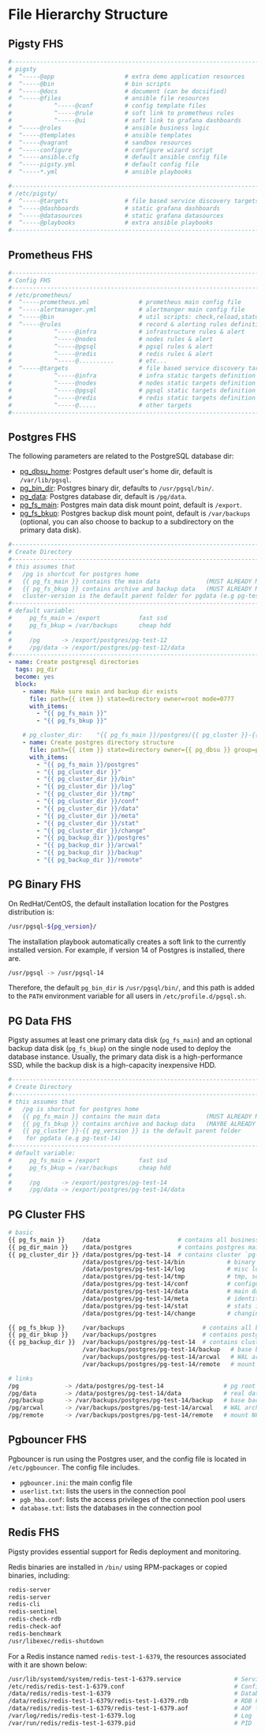 # File Hierarchy Structure

## Pigsty FHS

```bash
#------------------------------------------------------------------------------
# pigsty
#  ^-----@app                    # extra demo application resources
#  ^-----@bin                    # bin scripts
#  ^-----@docs                   # document (can be docsified)
#  ^-----@files                  # ansible file resources 
#            ^-----@conf         # config template files
#            ^-----@rule         # soft link to prometheus rules
#            ^-----@ui           # soft link to grafana dashboards
#  ^-----@roles                  # ansible business logic
#  ^-----@templates              # ansible templates
#  ^-----@vagrant                # sandbox resources
#  ^-----configure               # configure wizard script
#  ^-----ansible.cfg             # default ansible config file
#  ^-----pigsty.yml              # default config file
#  ^-----*.yml                   # ansible playbooks

#------------------------------------------------------------------------------
# /etc/pigsty/
#  ^-----@targets                # file based service discovery targets definition
#  ^-----@dashboards             # static grafana dashboards
#  ^-----@datasources            # static grafana datasources
#  ^-----@playbooks              # extra ansible playbooks
#------------------------------------------------------------------------------
```




## Prometheus FHS

```bash
#------------------------------------------------------------------------------
# Config FHS
#------------------------------------------------------------------------------
# /etc/prometheus/
#  ^-----prometheus.yml              # prometheus main config file
#  ^-----alertmanager.yml            # alertmanger main config file
#  ^-----@bin                        # util scripts: check,reload,status,new
#  ^-----@rules                      # record & alerting rules definition
#            ^-----@infra            # infrastructure rules & alert
#            ^-----@nodes            # nodes rules & alert
#            ^-----@pgsql            # pgsql rules & alert
#            ^-----@redis            # redis rules & alert
#            ^-----@..........       # etc...
#  ^-----@targets                    # file based service discovery targets definition
#            ^-----@infra            # infra static targets definition
#            ^-----@nodes            # nodes static targets definition
#            ^-----@pgsql            # pgsql static targets definition
#            ^-----@redis            # redis static targets definition
#            ^-----@.....            # other targets
#------------------------------------------------------------------------------
```



## Postgres FHS

The following parameters are related to the PostgreSQL database dir:

* [pg_dbsu_home](v-pgsql.md#pg_dbsu_home): Postgres default user's home dir, default is `/var/lib/pgsql`.
* [pg_bin_dir](v-pgsql.md#pg_bin_dir): Postgres binary dir, defaults to `/usr/pgsql/bin/`.
* [pg_data](v-pgsql.md#pg_data): Postgres database dir, default is `/pg/data`.
* [pg_fs_main](v-pgsql.md#pg_fs_main): Postgres main data disk mount point, default is `/export`.
* [pg_fs_bkup](v-pgsql.md#pg_fs_bkup): Postgres backup disk mount point, default is `/var/backups` (optional, you can also choose to backup to a subdirectory on the primary data disk).

```yaml
#------------------------------------------------------------------------------
# Create Directory
#------------------------------------------------------------------------------
# this assumes that
#   /pg is shortcut for postgres home
#   {{ pg_fs_main }} contains the main data             (MUST ALREADY MOUNTED)
#   {{ pg_fs_bkup }} contains archive and backup data   (MUST ALREADY MOUNTED)
#   cluster-version is the default parent folder for pgdata (e.g pg-test-12)
#------------------------------------------------------------------------------
# default variable:
#     pg_fs_main = /export           fast ssd
#     pg_fs_bkup = /var/backups      cheap hdd
#
#     /pg      -> /export/postgres/pg-test-12
#     /pg/data -> /export/postgres/pg-test-12/data
#------------------------------------------------------------------------------
- name: Create postgresql directories
  tags: pg_dir
  become: yes
  block:
    - name: Make sure main and backup dir exists
      file: path={{ item }} state=directory owner=root mode=0777
      with_items:
        - "{{ pg_fs_main }}"
        - "{{ pg_fs_bkup }}"

    # pg_cluster_dir:    "{{ pg_fs_main }}/postgres/{{ pg_cluster }}-{{ pg_version }}"
    - name: Create postgres directory structure
      file: path={{ item }} state=directory owner={{ pg_dbsu }} group=postgres mode=0700
      with_items:
        - "{{ pg_fs_main }}/postgres"
        - "{{ pg_cluster_dir }}"
        - "{{ pg_cluster_dir }}/bin"
        - "{{ pg_cluster_dir }}/log"
        - "{{ pg_cluster_dir }}/tmp"
        - "{{ pg_cluster_dir }}/conf"
        - "{{ pg_cluster_dir }}/data"
        - "{{ pg_cluster_dir }}/meta"
        - "{{ pg_cluster_dir }}/stat"
        - "{{ pg_cluster_dir }}/change"
        - "{{ pg_backup_dir }}/postgres"
        - "{{ pg_backup_dir }}/arcwal"
        - "{{ pg_backup_dir }}/backup"
        - "{{ pg_backup_dir }}/remote"
```



## PG Binary FHS

On RedHat/CentOS, the default installation location for the Postgres distribution is:

```bash
/usr/pgsql-${pg_version}/
```

The installation playbook automatically creates a soft link to the currently installed version. For example, if version 14 of Postgres is installed, there are.

```bash
/usr/pgsql -> /usr/pgsql-14
```

Therefore, the default `pg_bin_dir` is `/usr/pgsql/bin/`, and this path is added to the `PATH` environment variable for all users in `/etc/profile.d/pgsql.sh`.




## PG Data FHS

Pigsty assumes at least one primary data disk (`pg_fs_main`) and an optional backup data disk (`pg_fs_bkup`) on the single node used to deploy the database instance. Usually, the primary data disk is a high-performance SSD, while the backup disk is a high-capacity inexpensive HDD.

```yaml
#------------------------------------------------------------------------------
# Create Directory
#------------------------------------------------------------------------------
# this assumes that
#   /pg is shortcut for postgres home
#   {{ pg_fs_main }} contains the main data             (MUST ALREADY MOUNTED)
#   {{ pg_fs_bkup }} contains archive and backup data   (MAYBE ALREADY MOUNTED)
#   {{ pg_cluster }}-{{ pg_version }} is the default parent folder 
#    for pgdata (e.g pg-test-14)
#------------------------------------------------------------------------------
# default variable:
#     pg_fs_main = /export           fast ssd
#     pg_fs_bkup = /var/backups      cheap hdd
#
#     /pg      -> /export/postgres/pg-test-14
#     /pg/data -> /export/postgres/pg-test-14/data
```



## PG Cluster FHS

```bash
# basic
{{ pg_fs_main }}     /data                      # contains all business data (pg,consul,etc..)
{{ pg_dir_main }}    /data/postgres             # contains postgres main data
{{ pg_cluster_dir }} /data/postgres/pg-test-14  # contains cluster `pg-test` data (of version 13)
                     /data/postgres/pg-test-14/bin            # binary scripts
                     /data/postgres/pg-test-14/log            # misc logs
                     /data/postgres/pg-test-14/tmp            # tmp, sql files, records
                     /data/postgres/pg-test-14/conf           # configurations
                     /data/postgres/pg-test-14/data           # main data directory
                     /data/postgres/pg-test-14/meta           # identity information
                     /data/postgres/pg-test-14/stat           # stats information
                     /data/postgres/pg-test-14/change         # changing records

{{ pg_fs_bkup }}     /var/backups                      # contains all backup data (pg,consul,etc..)
{{ pg_dir_bkup }}    /var/backups/postgres             # contains postgres backup data
{{ pg_backup_dir }}  /var/backups/postgres/pg-test-14  # contains cluster `pg-test` backup (of version 13)
                     /var/backups/postgres/pg-test-14/backup   # base backup
                     /var/backups/postgres/pg-test-14/arcwal   # WAL archive
                     /var/backups/postgres/pg-test-14/remote   # mount NFS/S3 remote resources here

# links
/pg             -> /data/postgres/pg-test-14                 # pg root link
/pg/data        -> /data/postgres/pg-test-14/data            # real data dir
/pg/backup      -> /var/backups/postgres/pg-test-14/backup   # base backup
/pg/arcwal      -> /var/backups/postgres/pg-test-14/arcwal   # WAL archive
/pg/remote      -> /var/backups/postgres/pg-test-14/remote   # mount NFS/S3 remote resources here

```



## Pgbouncer FHS

Pgbouncer is run using the Postgres user, and the config file is located in `/etc/pgbouncer`. The config file includes.

* `pgbouncer.ini`: the main config file
* `userlist.txt`: lists the users in the connection pool
* `pgb_hba.conf`: lists the access privileges of the connection pool users
* `database.txt`: lists the databases in the connection pool



## Redis FHS

Pigsty provides essential support for Redis deployment and monitoring.

Redis binaries are installed in `/bin/` using RPM-packages or copied binaries, including:

```bash
redis-server    
redis-server    
redis-cli       
redis-sentinel  
redis-check-rdb 
redis-check-aof 
redis-benchmark 
/usr/libexec/redis-shutdown
```

For a Redis instance named `redis-test-1-6379`, the resources associated with it are shown below:

```bash
/usr/lib/systemd/system/redis-test-1-6379.service               # Services
/etc/redis/redis-test-1-6379.conf                               # Config 
/data/redis/redis-test-1-6379                                   # Database Catalog
/data/redis/redis-test-1-6379/redis-test-1-6379.rdb             # RDB File
/data/redis/redis-test-1-6379/redis-test-1-6379.aof             # AOF file
/var/log/redis/redis-test-1-6379.log                            # Log
/var/run/redis/redis-test-1-6379.pid                            # PID
```

